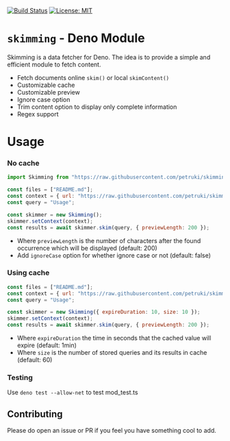 [![Build Status](https://travis-ci.com/petruki/skimming.svg?branch=master)](https://travis-ci.com/github/petruki/skimming)
[![License: MIT](https://img.shields.io/badge/License-MIT-yellow.svg)](https://opensource.org/licenses/MIT)

# `skimming` - Deno Module

Skimming is a data fetcher for Deno. The idea is to provide a simple and efficient module to fetch content.

 - Fetch documents online `skim()` or local `skimContent()`
 - Customizable cache
 - Customizable preview
 - Ignore case option
 - Trim content option to display only complete information
 - Regex support

# Usage

### No cache
```js
import Skimming from "https://raw.githubusercontent.com/petruki/skimming/v1.0.0/mod.ts";

const files = ["README.md"];
const context = { url: "https://raw.githubusercontent.com/petruki/skimming/master/", files };
const query = "Usage";

const skimmer = new Skimming();
skimmer.setContext(context);
const results = await skimmer.skim(query, { previewLength: 200 });
```
- Where `previewLength` is the number of characters after the found occurrence which will be displayed (default: 200)
- Add `ignoreCase` option for whether ignore case or not (default: false)

### Using cache
```js
const files = ["README.md"];
const context = { url: "https://raw.githubusercontent.com/petruki/skimming/master/", files };
const query = "Usage";

const skimmer = new Skimming({ expireDuration: 10, size: 10 });
skimmer.setContext(context);
const results = await skimmer.skim(query, { previewLength: 200 });
```
- Where `expireDuration` the time in seconds that the cached value will expire (default: 1min)
- Where `size` is the number of stored queries and its results in cache (default: 60)

### Testing
Use `deno test --allow-net` to test mod_test.ts

## Contributing
Please do open an issue or PR if you feel you have something cool to add.